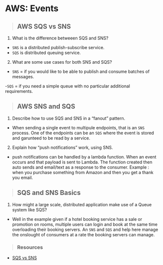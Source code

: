 # **AWS: Events**

> ## AWS SQS vs SNS

1. What is the difference betweeen SQS and SNS?

- `SNS` is a distributed publish-subscribe service.
- `SQS` is distributed queuing service.

2. What are some use cases for both SNS and SQS?

- `SNS` = if you would like to be able to publish and consume batches of messages.

-`SQS` = if you need a simple queue with no particular additional requirements.

> ## AWS SNS and SQS

1. Describe how to use SQS and SNS in a “fanout” pattern.

- When sending a single event to multipule endpoints, that is an `SNS` process. One of the endpoints can be an `SQS` where the event is stored and garunteed to be read by a service.

2. Explain how “push notifications” work, using SNS.

- push notifications can be handled by a lambda function. When an event occurs and that payload is sent to Lambda. The function created then auto sends and email/text as a response to the consumer. Example : when you purchase something from Amazon and then you get a thank you email.

> ## SQS and SNS Basics

1. How might a large scale, distributed application make use of a Queue system like SQS?

- Well in the example given if a hotel booking service has a sale or promotion on rooms, multiple users can login and book at the same time overloading their booking servers. An `SNS` and `SQS` and help here manage the onslought of consumers at a rate the booking servers can manage.

> ### Resources

- [SQS vs SNS](https://medium.com/awesome-cloud/aws-difference-between-sqs-and-sns-61a397bf76c5)
